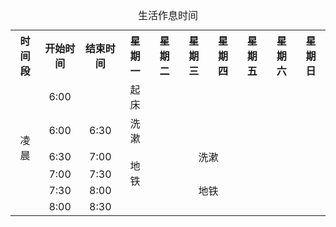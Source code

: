 <table style="text-align: center;">
        <caption>生活作息时间</caption>
        <tr>
            <th>时间段</th>
            <th>开始时间</th>
            <th>结束时间</th>
            <th>星期一</th>
            <th>星期二</th>
            <th>星期三</th>
            <th>星期四</th>
            <th>星期五</th>
            <th>星期六</th>
            <th>星期日</th>
        </tr>
        <tr>
          <td rowspan="6">凌晨</td>
          <td>6:00</td>
          <td></td>
          <td>起床</td>
          <td></td>
          <td></td>
          <td></td>
          <td></td>
          <td></td>
          <td></td>
        </tr>
        <tr>
          <td>6:00</td>
          <td>6:30</td>
          <td>洗漱</td>
          <td></td>
          <td></td>
          <td></td>
          <td></td>
          <td></td>
          <td></td>
        </tr>
        <tr>
          <td>6:30</td>
          <td>7:00</td>
          <td rowspan="3">地铁</td>
          <td colspan="4">洗漱</td>
          <td></td>
          <td></td>
        </tr>
        <tr>
          <td>7:00</td>
          <td>7:30</td>
          <td rowspan="3" colspan="4">地铁</td>
          <td></td>
          <td></td>
        </tr>
        <tr>
          <td>7:30</td>
          <td>8:00</td>
          <td></td>
          <td></td>
        </tr>
        <tr>
          <td>8:00</td>
          <td>8:30</td>
          <td></td>
          <td></td>
          <td></td>
        </tr>
    </table>
